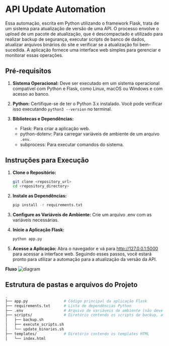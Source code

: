 # API Update Automation

Essa automação, escrita em Python utilizando o framework Flask, trata de um sistema para atualização de versão de uma API. O processo envolve o upload de um pacote de atualização, que é descompactado e utilizado para realizar backup de segurança, executar scripts de banco de dados, atualizar arquivos binários do site e verificar se a atualização foi bem-sucedida. A aplicação fornece uma interface web simples para gerenciar e monitorar essas operações.

## Pré-requisitos

1. **Sistema Operacional:** Deve ser executado em um sistema operacional compatível com Python e Flask, como Linux, macOS ou Windows e com acesso ao banco.

2. **Python:** Certifique-se de ter o Python 3.x instalado. Você pode verificar isso executando `python3 --version` no terminal.

3. **Bibliotecas e Dependências:**
   - Flask: Para criar a aplicação web.
   - python-dotenv: Para carregar variáveis de ambiente de um arquivo `.env`.
   - subprocess: Para executar comandos do sistema.

## Instruções para Execução

1. **Clone o Repositório:**
   ```sh
   git clone <repository_url>
   cd <repository_directory>

2. **Instale as Dependências:**
   ```sh
   pip install -r requirements.txt

3. **Configure as Variáveis de Ambiente:**
Crie um arquivo .env com as variáveis necessárias.

4. **Inicie a Aplicação Flask:**
   ```sh
   python app.py
5. **Acesse a Aplicação:**
Abra o navegador e vá para http://127.0.0.1:5000 para acessar a interface web.
Seguindo esses passos, você estará pronto para utilizar a automação para a atualização da versão da API.

**Fluxo**
![diagram](./img/diagram.png)

## Estrutura de pastas e arquivos do Projeto
   ```sh
   .
├── app.py                # Código principal da aplicação Flask
├── requirements.txt      # Lista de dependências Python
├── .env                  # Arquivo de variáveis de ambiente (não deve ser commitado)
├── scripts/              # Diretório contendo os scripts de backup, atualização de banco de dados e atualização de binários
│   ├── backup.sh
│   ├── execute_scripts.sh
│   └── update_binaries.sh
├── templates/            # Diretório contendo os templates HTML
│   └── index.html
